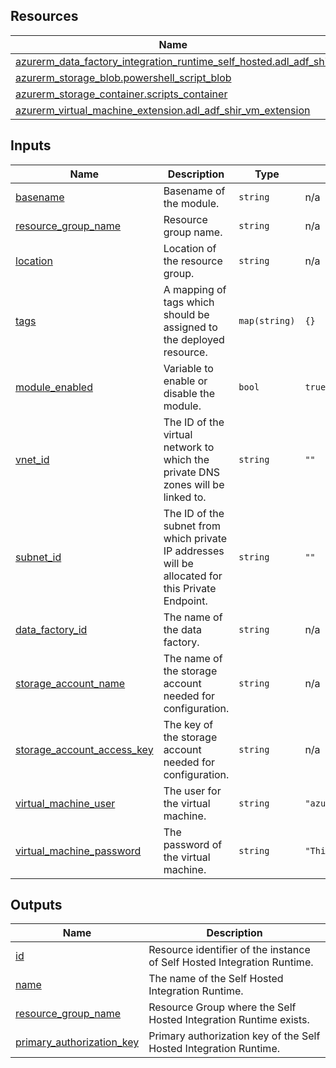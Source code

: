 <!-- BEGIN_TF_DOCS -->
## Resources

| Name | Type |
|------|------|
| [azurerm_data_factory_integration_runtime_self_hosted.adl_adf_shir](https://registry.terraform.io/providers/hashicorp/azurerm/latest/docs/resources/data_factory_integration_runtime_self_hosted) | resource |
| [azurerm_storage_blob.powershell_script_blob](https://registry.terraform.io/providers/hashicorp/azurerm/latest/docs/resources/storage_blob) | resource |
| [azurerm_storage_container.scripts_container](https://registry.terraform.io/providers/hashicorp/azurerm/latest/docs/resources/storage_container) | resource |
| [azurerm_virtual_machine_extension.adl_adf_shir_vm_extension](https://registry.terraform.io/providers/hashicorp/azurerm/latest/docs/resources/virtual_machine_extension) | resource |

## Inputs

| Name | Description | Type | Default | Required |
|------|-------------|------|---------|:--------:|
| <a name="input_basename"></a> [basename](#input\_basename) | Basename of the module. | `string` | n/a | yes |
| <a name="input_resource_group_name"></a> [resource\_group\_name](#input\_resource\_group\_name) | Resource group name. | `string` | n/a | yes |
| <a name="input_location"></a> [location](#input\_location) | Location of the resource group. | `string` | n/a | yes |
| <a name="input_tags"></a> [tags](#input\_tags) | A mapping of tags which should be assigned to the deployed resource. | `map(string)` | `{}` | no |
| <a name="input_module_enabled"></a> [module\_enabled](#input\_module\_enabled) | Variable to enable or disable the module. | `bool` | `true` | no |
| <a name="input_vnet_id"></a> [vnet\_id](#input\_vnet\_id) | The ID of the virtual network to which the private DNS zones will be linked to. | `string` | `""` | no |
| <a name="input_subnet_id"></a> [subnet\_id](#input\_subnet\_id) | The ID of the subnet from which private IP addresses will be allocated for this Private Endpoint. | `string` | `""` | no |
| <a name="input_data_factory_id"></a> [data\_factory\_id](#input\_data\_factory\_id) | The name of the data factory. | `string` | n/a | yes |
| <a name="input_storage_account_name"></a> [storage\_account\_name](#input\_storage\_account\_name) | The name of the storage account needed for configuration. | `string` | n/a | yes |
| <a name="input_storage_account_access_key"></a> [storage\_account\_access\_key](#input\_storage\_account\_access\_key) | The key of the storage account needed for configuration. | `string` | n/a | yes |
| <a name="input_virtual_machine_user"></a> [virtual\_machine\_user](#input\_virtual\_machine\_user) | The user for the virtual machine. | `string` | `"azureuser"` | no |
| <a name="input_virtual_machine_password"></a> [virtual\_machine\_password](#input\_virtual\_machine\_password) | The password of the virtual machine. | `string` | `"ThisIsNotVerySecure!"` | no |

## Outputs

| Name | Description |
|------|-------------|
| <a name="output_id"></a> [id](#output\_id) | Resource identifier of the instance of Self Hosted Integration Runtime. |
| <a name="output_name"></a> [name](#output\_name) | The name of the Self Hosted Integration Runtime. |
| <a name="output_resource_group_name"></a> [resource\_group\_name](#output\_resource\_group\_name) | Resource Group where the Self Hosted Integration Runtime exists. |
| <a name="output_primary_authorization_key"></a> [primary\_authorization\_key](#output\_primary\_authorization\_key) | Primary authorization key of the Self Hosted Integration Runtime. |
<!-- END_TF_DOCS -->